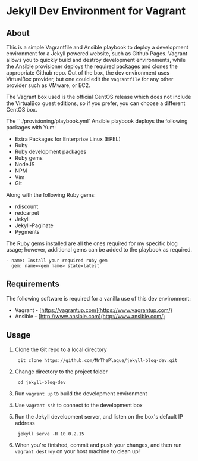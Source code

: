# Jekyll Dev Environment for Vagrant

## About

This is a simple Vagrantfile and Ansible playbook to deploy a development environment for a Jekyll powered website, such as Github Pages. Vagrant allows you to quickly build and destroy development environments, while the Ansible provisioner deploys the required packages and clones the appropriate Github repo. Out of the box, the dev environment uses VirtualBox provider, but one could edit the <code>Vagrantfile</code> for any other provider such as VMware, or EC2.

The Vagrant box used is the official CentOS release which does not include the VirtualBox guest editions, so if you prefer, you can choose a different CentOS box.

The ``./provisioning/playbook.yml` Ansible playbook deploys the following packages with Yum:

* Extra Packages for Enterprise Linux (EPEL)
* Ruby
* Ruby development packages
* Ruby gems
* NodeJS
* NPM
* Vim
* Git

Along with the following Ruby gems:

* rdiscount
* redcarpet
* Jekyll
* Jekyll-Paginate
* Pygments

The Ruby gems installed are all the ones required for my specific blog usage; however, additional gems can be added to the playbook as required.

    - name: Install your required ruby gem
      gem: name=<gem name> state=latest

## Requirements

The following software is required for a vanilla use of this dev environment:

* Vagrant - [https://vagrantup.com](https://www.vagrantup.com/)
* Ansible - [http://www.ansible.com](http://www.ansible.com/)

## Usage

1. Clone the Git repo to a local directory

        git clone https://github.com/MrThePlague/jekyll-blog-dev.git

2. Change directory to the project folder

        cd jekyll-blog-dev

3. Run `vagrant up` to build the development environment

4. Use `vagrant ssh` to connect to the development box

5. Run the Jekyll development server, and listen on the box's default IP address

        jekyll serve -H 10.0.2.15

6. When you're finished, commit and push your changes, and then run `vagrant destroy` on your host machine to clean up!
